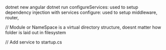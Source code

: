 dotnet new angular
dotnet run
configureServices: used to setup dependency injection with services
configure: used to setup middleware, router,

// Module or NameSpace is a virtual directory structure, doesnt matter how folder is laid out in filesystem

// Add service to startup.cs
